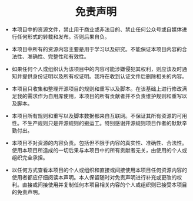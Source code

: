 <h1 align="center">免责声明</h1>

 * 本项目中的资源文件，禁止用于商业或非法目的、禁止任何公众号或自媒体进行任何形式的转载和发布。否则后果自负。

 * 本项目中所有的资源内容主要是用于学习以及研究。不能保证本项目内容的合法性、准确性、完整性和有效性。

 * 如果任何个人或组织认为该项目中的内容可能涉嫌侵犯其权利，则应该及时通知并提供身份证明以及所有权证明。我将在收到认证文件后删除相关的内容。

 * 本项目只收集和整理开源项目的规则和重写以及脚本。在该基础上进行修改满足我的需求作为自用库使用，本项目的所有贡献者并不负责维护规则和重写以及脚本。

 * 本项目所有规则和重写以及脚本数据都来自互联网。不保证其所有资源的可用性。不生产规则只是开源规则的搬运工。特别感谢开源规则项目作者的默默辛勤付出。

 * 本项目不对资源的内容负责。包括但不限于内容的真实性、准确性、合法性。使用本项目所造成的一切后果与本项目中的所有贡献者无关，由使用的个人或组织完全承担。

 * 以任何方式查看本项目的个人或组织和直接或间接使用本项目任何资源内容的使用者都应仔细阅读本声明。本人保留随时对免责声明进行补充或更改的权利。直接或间接使用并复制任何本项目相关内容的个人或组织则已接受本项目的免责声明。
